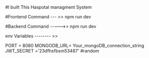 #I built This Haspotal managment System


#Frontend Command  --- >>  npm run dev

#Backend Command ----->> npm run dev


env Variables -------- >>


PORT = 8080
MONGODB_URL= Your_mongoDB_connection_string
JWT_SECRET ='23dfhsfbsm53487' #random


